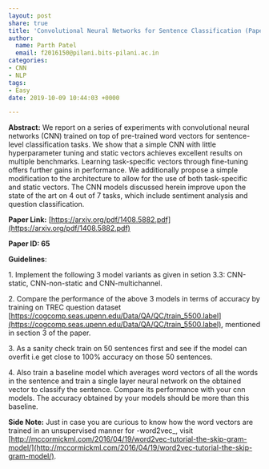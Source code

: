 ```yaml
---
layout: post
share: true
title: 'Convolutional Neural Networks for Sentence Classification (Paper ID: 65)'
author:
  name: Parth Patel
  email: f2016150@pilani.bits-pilani.ac.in
categories:
- CNN
- NLP
tags:
- Easy
date: 2019-10-09 10:44:03 +0000

---
```

**Abstract:** We report on a series of experiments with convolutional neural networks (CNN) trained on top of pre-trained word vectors for sentence-level classification tasks. We show that a simple CNN with little hyperparameter tuning and static vectors achieves excellent results on multiple benchmarks. Learning task-specific vectors through fine-tuning offers further gains in performance. We additionally propose a simple modification to the architecture to allow for the use of both task-specific and static vectors. The CNN models discussed herein improve upon the state of the art on 4 out of 7 tasks, which include sentiment analysis and question classification.

**Paper Link:** [https://arxiv.org/pdf/1408.5882.pdf](https://arxiv.org/pdf/1408.5882.pdf)

**Paper ID: 65**

**Guidelines**:

1\. Implement the following 3 model variants as given in setion 3.3: CNN-static, CNN-non-static and CNN-multichannel.

2\. Compare the performance of the above 3 models in terms of accuracy by training on TREC question dataset [https://cogcomp.seas.upenn.edu/Data/QA/QC/train_5500.label](https://cogcomp.seas.upenn.edu/Data/QA/QC/train_5500.label), mentioned in section 3 of the paper.

3\. As a sanity check train on 50 sentences first and see if the model can overfit i.e get close to 100% accuracy on those 50 sentences.

4\. Also train a baseline model which averages word vectors of all the words in the sentence and train a single layer neural network on the obtained vector to classify the sentence. Compare its performance with your cnn models. The accuracy obtained by your models should be more than this baseline.

**Side Note:** Just in case you are curious to know how the word vectors are trained in an unsupervised manner for -word2vec_, visit [http://mccormickml.com/2016/04/19/word2vec-tutorial-the-skip-gram-model/](http://mccormickml.com/2016/04/19/word2vec-tutorial-the-skip-gram-model/).
